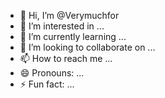 - 👋 Hi, I’m @Verymuchfor
- 👀 I’m interested in ...
- 🌱 I’m currently learning ...
- 💞️ I’m looking to collaborate on ...
- 📫 How to reach me ...
- 😄 Pronouns: ...
- ⚡ Fun fact: ...

<!---
Verymuchfor/Verymuchfor is a ✨ special ✨ repository because its `README.md` (this file) appears on your GitHub profile.
You can click the Preview link to take a look at your changes.
--->
